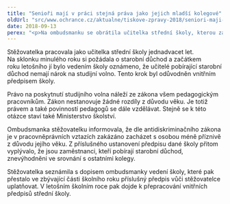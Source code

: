 ```yaml
---
title: "Senioři mají v práci stejná práva jako jejich mladší kolegové"
oldUrl: "src/www.ochrance.cz/aktualne/tiskove-zpravy-2018/seniori-maji-v-praci-stejna-prava-jako-jejich-mladsi-kolegove"
date: 2018-09-13
perex: "<p>Na ombudsmanku se obrátila učitelka střední školy, kterou zaměstnavatel diskriminoval z důvodu věku. Odmítl jí poskytnout studijní volno, na které má ze zákona nárok. Zaměstnavatel to zdůvodnil vnitřním předpisem školy, který toto právo upíral učitelům pobírajícím starobní důchod. Po konzultaci s ombudsmankou se stěžovatelce podařilo zjednat nápravu. </p>"
---
```


<!-- imported from the old website -->

<p>Stěžovatelka pracovala jako učitelka střední školy jednadvacet let. Na sklonku minulého roku si požádala o starobní důchod a začátkem roku letošního jí bylo vedením školy oznámeno, že učitelé pobírající starobní důchod nemají nárok na studijní volno. Tento krok byl odůvodněn vnitřním předpisem školy.</p> <p>Právo na poskytnutí studijního volna náleží ze zákona všem pedagogickým pracovníkům. Zákon nestanovuje žádné rozdíly z důvodu věku. Je totiž právem a také povinností pedagogů se dále vzdělávat. Stejně se k této otázce staví také Ministerstvo školství.</p> <p>Ombudsmanka stěžovatelku informovala, že dle antidiskriminačního zákona je v pracovněprávních vztazích zakázáno zacházet s osobou méně příznivě z důvodu jejího věku. Z příslušného ustanovení předpisu dané školy přitom vyplývalo, že jsou zaměstnanci, kteří pobírají starobní důchod, znevýhodněni ve srovnání s ostatními kolegy.</p> <p>Stěžovatelka seznámila s dopisem ombudsmanky vedení školy, které pak přestalo ve zbývající části školního roku příslušný předpis vůči stěžovatelce uplatňovat. V letošním školním roce pak dojde k přepracování vnitřních předpisů střední školy. </p>
